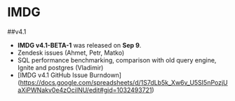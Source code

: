 # IMDG
##v4.1
 - **IMDG v4.1-BETA-1** was released on **Sep 9**.
 - Zendesk issues (Ahmet, Petr, Matko)
 - SQL performance benchmarking, comparison with old query engine, Ignite and postgres (Vladimir)
 - [IMDG v4.1 GitHub Issue Burndown] (https://docs.google.com/spreadsheets/d/1S7dLb5k_Xw6v_U5SI5nPozjUaXiPWNakv0e4zOciINU/edit#gid=1032493721)